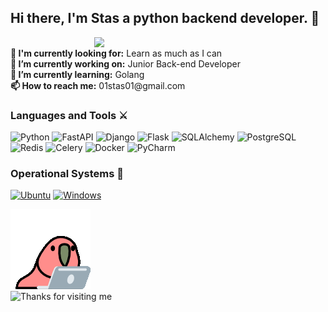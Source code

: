 <h2> Hi there, I'm Stas a python backend developer. 👋</h2>

<img align='right' src='https://media.giphy.com/media/kudIERso2pFiE/giphy.gif' width='370"'>
<br><strong>🙌 I'm currently looking for:</strong> Learn as much as I can
<br><strong>🔭 I’m currently working on:</strong> Junior Back-end Developer
<br><strong>🌱 I’m currently learning:</strong> Golang
<br><strong>📫 How to reach me:</strong> 01stas01@gmail.com

<h3> Languages and Tools ⚔️</h3>
<p>
    <img alt="Python" src="https://camo.githubusercontent.com/66827c53581cfee18c55618697d74a3c6167932d3c1980fba2019ef7a3e553b0/68747470733a2f2f696d672e736869656c64732e696f2f62616467652f2d507974686f6e2d626c61636b3f7374796c653d666c61742d737175617265266c6f676f3d507974686f6e">
    <img alt="FastAPI" src="https://img.shields.io/badge/FastAPI-teal?style=flat-square&logo=fastapi&logoColor=teal&labelColor=white">
    <img alt="Django" src="https://img.shields.io/badge/Django-green?style=flat-square&logo=django&logoColor=green&labelColor=white">
    <img alt="Flask" src="https://img.shields.io/badge/Flask-grey?style=flat-square&logo=flask&logoColor=black&labelColor=grey">
    <img alt="SQLAlchemy" src="https://img.shields.io/badge/SQLAlchemy-teal?style=flat-square&logo=sqlalchemy">
    <img alt="PostgreSQL" src="https://img.shields.io/badge/PostgreSQL-blue?style=flat-square&logo=PostgreSQL&logoColor=blue&labelColor=white">
    <img alt="Redis" src="https://camo.githubusercontent.com/92044f5551739700b88958007d5fd5c5e192d442cfc43b55e704ef0d170a57dd/68747470733a2f2f696d672e736869656c64732e696f2f62616467652f2d52656469732d626c61636b3f7374796c653d666c61742d737175617265266c6f676f3d5265646973">
    <img alt="Celery" src="https://img.shields.io/badge/Celery-green?style=flat-square&logo=celery&logoColor=green&labelColor=white">
    <img alt="Docker" src="https://camo.githubusercontent.com/ca156fae6f17c9d7cafb8405da6793562780d051199be9460fc52d0f46ce7cdd/68747470733a2f2f696d672e736869656c64732e696f2f62616467652f2d446f636b65722d626c61636b3f7374796c653d666c61742d737175617265266c6f676f3d646f636b6572">
    <img alt="PyCharm" src="https://img.shields.io/badge/IDE-PyCharm-yellow?style=flat-square&logo=PyCharm&labelColor=black">
</p>

<h3> Operational Systems 🐧</h3>
<p>
      <a href="https://ubuntu.com/" target="_blank"><img alt="Ubuntu" src="https://img.shields.io/badge/Ubuntu-Focal%20Fossa-E95420?style=flat-square&logo=Ubuntu&logoColor=E95420"></a>
      <a href="https://www.microsoft.com/windows/" target="_blank"><img alt="Windows" src="https://img.shields.io/badge/Windows-10-00adef?style=flat-square&logo=windows&logoColor=00adef"></a>
</p>

<img src="https://raw.githubusercontent.com/ItsAnunesS/ItsAnunesS/main/src/img/parrots/laptop_parrot.gif"> 
<img align="right" height="120" alt="Thanks for visiting me" width="100%" src="https://raw.githubusercontent.com/BrunnerLivio/brunnerlivio/master/images/marquee.svg" />
